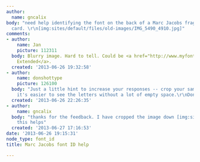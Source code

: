 ```yaml
---
author:
  name: gncalix
body: "need help identifying the font on the back of a Marc Jacobs fragrance sample
  card. \r\n[img:sites/default/files/old-images/IMG_5490_4910.jpg]"
comments:
- author:
    name: Jan
    picture: 112311
  body: Blurry image. Hard to tell. Could be <a href="http://www.myfonts.com/fonts/linotype/neue-helvetica/">Helvetica
    Extended</a>.
  created: '2013-06-26 19:32:58'
- author:
    name: donshottype
    picture: 126100
  body: "Just a little hint to increase your responses -- crop your sample image so
    it's easier to see the letters without a lot of empty space.\r\nDon"
  created: '2013-06-26 22:26:35'
- author:
    name: gncalix
  body: "thanks for the feedback. I have cropped the image down [img:sites/default/files/old-images/IMG_5490_crop_6144.jpg]\r\nhope
    this helps"
  created: '2013-06-27 17:16:53'
date: '2013-06-26 19:15:31'
node_type: font_id
title: Marc Jacobs font ID help

---
```

